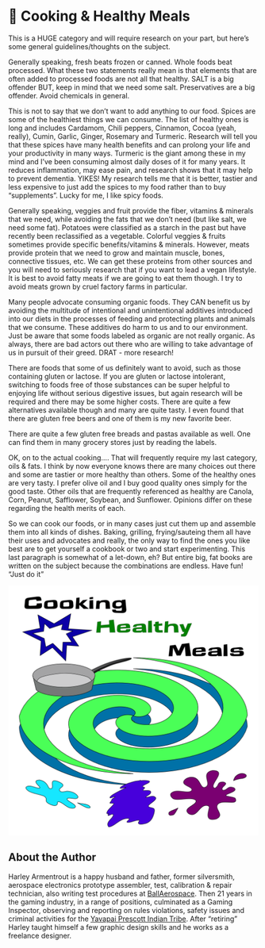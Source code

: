 # 🍲 Cooking & Healthy Meals

This is a HUGE category and will require research on your part, but here’s some
general guidelines/thoughts on the subject.

Generally speaking, fresh beats frozen or canned. Whole foods beat processed.
What these two statements really mean is that elements that are often added to
processed foods are not all that healthy. SALT is a big offender BUT, keep in
mind that we need some salt. Preservatives are a big offender. Avoid chemicals
in general.

This is not to say that we don’t want to add anything to our food. Spices are
some of the healthiest things we can consume. The list of healthy ones is long
and includes Cardamom, Chili peppers, Cinnamon, Cocoa (yeah, really), Cumin,
Garlic, Ginger, Rosemary and Turmeric. Research will tell you that these spices
have many health benefits and can prolong your life and your productivity in
many ways. Turmeric is the giant among these in my mind and I’ve been consuming
almost daily doses of it for many years. It reduces inflammation, may ease pain,
and research shows that it may help to prevent dementia. YIKES! My research
tells me that it is better, tastier and less expensive to just add the spices to
my food rather than to buy “supplements”. Lucky for me, I like spicy foods.

Generally speaking, veggies and fruit provide the fiber, vitamins & minerals
that we need, while avoiding the fats that we don’t need (but like salt, we need
some fat). Potatoes were classified as a starch in the past but have recently
been reclassified as a vegetable. Colorful veggies & fruits sometimes provide
specific benefits/vitamins & minerals. However, meats provide protein that we
need to grow and maintain muscle, bones, connective tissues, etc. We can get
these proteins from other sources and you will need to seriously research that
if you want to lead a vegan lifestyle. It is best to avoid fatty meats if we are
going to eat them though. I try to avoid meats grown by cruel factory farms in
particular.

Many people advocate consuming organic foods. They CAN benefit us by avoiding
the multitude of intentional and unintentional additives introduced into our
diets in the processes of feeding and protecting plants and animals that we
consume. These additives do harm to us and to our environment. Just be aware
that some foods labeled as organic are not really organic. As always, there are
bad actors out there who are willing to take advantage of us in pursuit of their
greed. DRAT - more research!

There are foods that some of us definitely want to avoid, such as those
containing gluten or lactose. If you are gluten or lactose intolerant, switching
to foods free of those substances can be super helpful to enjoying life without
serious digestive issues, but again research will be required and there may be
some higher costs. There are quite a few alternatives available though and many
are quite tasty. I even found that there are gluten free beers and one of them
is my new favorite beer.

There are quite a few gluten free breads and pastas available as well. One can
find them in many grocery stores just by reading the labels.

OK, on to the actual cooking…. That will frequently require my last category,
oils & fats. I think by now everyone knows there are many choices out there and
some are tastier or more healthy than others. Some of the healthy ones are very
tasty. I prefer olive oil and I buy good quality ones simply for the good taste.
Other oils that are frequently referenced as healthy are Canola, Corn, Peanut,
Safflower, Soybean, and Sunflower. Opinions differ on these regarding the health
merits of each.

So we can cook our foods, or in many cases just cut them up and assemble them
into all kinds of dishes. Baking, grilling, frying/sauteing them all have their
uses and advocates and really, the only way to find the ones you like best are
to get yourself a cookbook or two and start experimenting. This last paragraph
is somewhat of a let-down, eh? But entire big, fat books are written on the
subject because the combinations are endless. Have fun! “Just do it”

![Cooking Healthy Meals](_static/images/cooking-healthy-meals/cooking-healthy-meals.png)

## About the Author

Harley Armentrout is a happy husband and father, former silversmith, aerospace
electronics prototype assembler, test, calibration & repair technician, also
writing test procedures at [BallAerospace](https://www.ball.com/aerospace). Then
21 years in the gaming industry, in a range of positions, culminated as a Gaming
Inspector, observing and reporting on rules violations, safety issues and
criminal activities for the
[Yavapai Prescott Indian Tribe](https://buckyscasino.com/). After “retiring”
Harley taught himself a few graphic design skills and he works as a freelance
designer.

